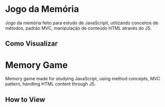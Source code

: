 # Jogo da Memória
Jogo da memória feito para estudo de JavaScripit, utilizando conceitos de métodos, padrão MVC, manipulação de conteúdo HTML através do JS. <br>

## Como Visualizar 

# Memory Game
Memory game made for studying JavaScript, using method concepts, MVC pattern, handling HTML content through JS. <br>

## How to View

